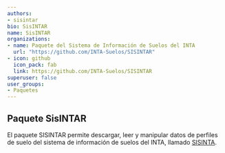 ```yaml
---
authors:
- sisintar
bio: SisINTAR
name: SisINTAR
organizations:
- name: Paquete del Sistema de Información de Suelos del INTA
  url: "https://github.com/INTA-Suelos/SISINTAR"
- icon: github
  icon_pack: fab
  link: https://github.com/INTA-Suelos/SISINTAR
superuser: false
user_groups:
- Paquetes
---
```


## Paquete SisINTAR

El paquete SISINTAR permite descargar, leer y manipular datos de perfiles de suelo del sistema de información de suelos del INTA, llamado [SISINTA](http://sisinta.inta.gob.ar/).

